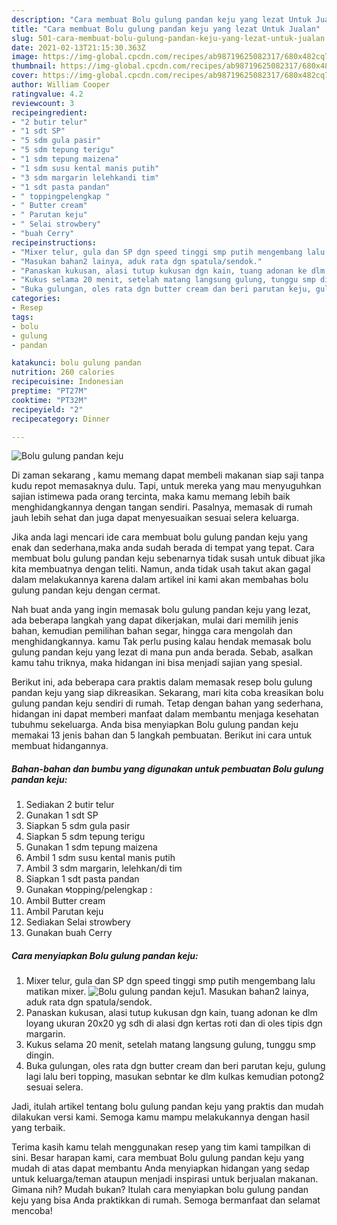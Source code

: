 ```yaml
---
description: "Cara membuat Bolu gulung pandan keju yang lezat Untuk Jualan"
title: "Cara membuat Bolu gulung pandan keju yang lezat Untuk Jualan"
slug: 501-cara-membuat-bolu-gulung-pandan-keju-yang-lezat-untuk-jualan
date: 2021-02-13T21:15:30.363Z
image: https://img-global.cpcdn.com/recipes/ab98719625082317/680x482cq70/bolu-gulung-pandan-keju-foto-resep-utama.jpg
thumbnail: https://img-global.cpcdn.com/recipes/ab98719625082317/680x482cq70/bolu-gulung-pandan-keju-foto-resep-utama.jpg
cover: https://img-global.cpcdn.com/recipes/ab98719625082317/680x482cq70/bolu-gulung-pandan-keju-foto-resep-utama.jpg
author: William Cooper
ratingvalue: 4.2
reviewcount: 3
recipeingredient:
- "2 butir telur"
- "1 sdt SP"
- "5 sdm gula pasir"
- "5 sdm tepung terigu"
- "1 sdm tepung maizena"
- "1 sdm susu kental manis putih"
- "3 sdm margarin lelehkandi tim"
- "1 sdt pasta pandan"
- " toppingpelengkap "
- " Butter cream"
- " Parutan keju"
- " Selai strowbery"
- "buah Cerry"
recipeinstructions:
- "Mixer telur, gula dan SP dgn speed tinggi smp putih mengembang lalu matikan mixer."
- "Masukan bahan2 lainya, aduk rata dgn spatula/sendok."
- "Panaskan kukusan, alasi tutup kukusan dgn kain, tuang adonan ke dlm loyang ukuran 20x20 yg sdh di alasi dgn kertas roti dan di oles tipis dgn margarin."
- "Kukus selama 20 menit, setelah matang langsung gulung, tunggu smp dingin."
- "Buka gulungan, oles rata dgn butter cream dan beri parutan keju, gulung lagi lalu beri topping, masukan sebntar ke dlm kulkas kemudian potong2 sesuai selera."
categories:
- Resep
tags:
- bolu
- gulung
- pandan

katakunci: bolu gulung pandan 
nutrition: 260 calories
recipecuisine: Indonesian
preptime: "PT27M"
cooktime: "PT32M"
recipeyield: "2"
recipecategory: Dinner

---
```



![Bolu gulung pandan keju](https://img-global.cpcdn.com/recipes/ab98719625082317/680x482cq70/bolu-gulung-pandan-keju-foto-resep-utama.jpg)

Di zaman  sekarang , kamu memang dapat membeli makanan siap saji tanpa kudu repot memasaknya dulu. Tapi, untuk mereka yang mau menyuguhkan sajian istimewa pada orang tercinta, maka kamu memang lebih baik menghidangkannya dengan tangan sendiri. Pasalnya, memasak di rumah jauh lebih sehat dan juga dapat menyesuaikan sesuai selera keluarga.

Jika anda lagi mencari ide cara membuat bolu gulung pandan keju yang enak dan sederhana,maka anda sudah berada di tempat yang tepat. Cara membuat bolu gulung pandan keju  sebenarnya tidak susah untuk dibuat jika kita membuatnya dengan teliti. Namun, anda tidak usah takut akan gagal dalam melakukannya 
karena dalam artikel ini kami akan membahas bolu gulung pandan keju dengan cermat.  



Nah buat anda yang ingin memasak bolu gulung pandan keju yang lezat, ada beberapa langkah yang dapat dikerjakan, mulai dari memilih jenis bahan, kemudian pemilihan bahan segar, hingga cara mengolah dan menghidangkannya. kamu Tak perlu pusing kalau hendak memasak bolu gulung pandan keju yang lezat di mana pun anda berada. Sebab, asalkan kamu  tahu triknya, maka hidangan ini bisa menjadi sajian yang spesial.

Berikut ini, ada beberapa cara praktis  dalam memasak resep bolu gulung pandan keju yang siap dikreasikan. Sekarang, mari kita coba kreasikan bolu gulung pandan keju sendiri di rumah. Tetap dengan bahan yang sederhana, hidangan ini dapat memberi manfaat dalam membantu menjaga kesehatan tubuhmu sekeluarga. Anda bisa menyiapkan Bolu gulung pandan keju memakai 13 jenis bahan dan 5 langkah pembuatan. Berikut ini cara untuk membuat hidangannya.

<!--inarticleads1-->

##### Bahan-bahan dan bumbu yang digunakan untuk pembuatan Bolu gulung pandan keju:

1. Sediakan 2 butir telur
1. Gunakan 1 sdt SP
1. Siapkan 5 sdm gula pasir
1. Siapkan 5 sdm tepung terigu
1. Gunakan 1 sdm tepung maizena
1. Ambil 1 sdm susu kental manis putih
1. Ambil 3 sdm margarin, lelehkan/di tim
1. Siapkan 1 sdt pasta pandan
1. Gunakan  🌀topping/pelengkap :
1. Ambil  Butter cream
1. Ambil  Parutan keju
1. Sediakan  Selai strowbery
1. Gunakan buah Cerry




<!--inarticleads2-->

##### Cara menyiapkan Bolu gulung pandan keju:

1. Mixer telur, gula dan SP dgn speed tinggi smp putih mengembang lalu matikan mixer.
<img src="https://img-global.cpcdn.com/steps/57a39572a6a360fc/160x128cq70/bolu-gulung-pandan-keju-langkah-memasak-1-foto.jpg" alt="Bolu gulung pandan keju">1. Masukan bahan2 lainya, aduk rata dgn spatula/sendok.
1. Panaskan kukusan, alasi tutup kukusan dgn kain, tuang adonan ke dlm loyang ukuran 20x20 yg sdh di alasi dgn kertas roti dan di oles tipis dgn margarin.
1. Kukus selama 20 menit, setelah matang langsung gulung, tunggu smp dingin.
1. Buka gulungan, oles rata dgn butter cream dan beri parutan keju, gulung lagi lalu beri topping, masukan sebntar ke dlm kulkas kemudian potong2 sesuai selera.




Jadi, itulah artikel tentang  bolu gulung pandan keju  yang praktis dan mudah dilakukan versi kami. Semoga kamu mampu melakukannya dengan hasil yang terbaik. 

Terima kasih kamu telah menggunakan resep yang tim kami tampilkan di sini. Besar harapan kami, cara membuat  Bolu gulung pandan keju yang mudah di atas dapat membantu Anda menyiapkan hidangan yang sedap untuk keluarga/teman ataupun menjadi inspirasi untuk berjualan makanan. Gimana nih? Mudah bukan? Itulah cara menyiapkan bolu gulung pandan keju yang bisa Anda praktikkan di rumah. Semoga bermanfaat dan selamat mencoba!

